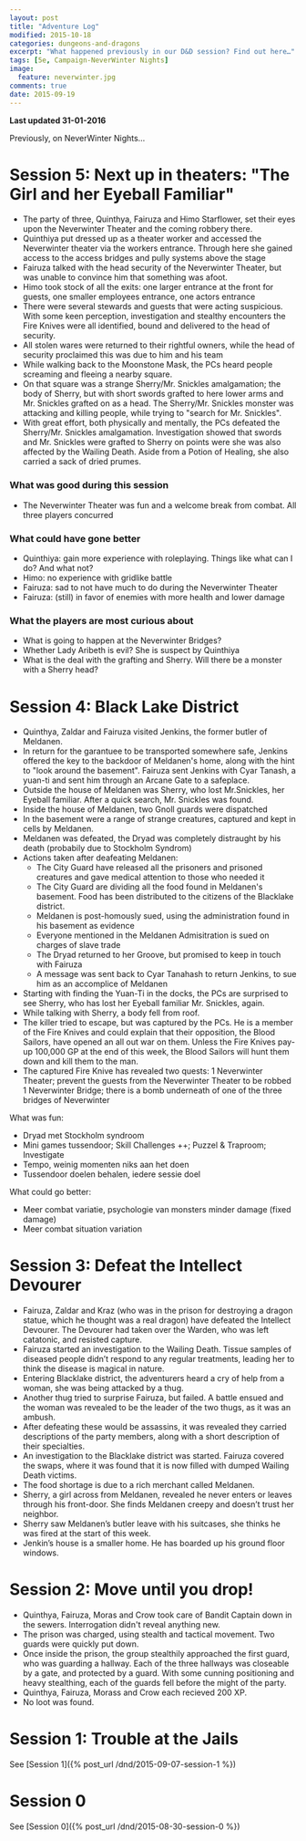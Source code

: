```yaml
---
layout: post
title: "Adventure Log"
modified: 2015-10-18
categories: dungeons-and-dragons
excerpt: "What happened previously in our D&D session? Find out here…"
tags: [5e, Campaign-NeverWinter Nights]
image:
  feature: neverwinter.jpg
comments: true
date: 2015-09-19
---
```


**Last updated 31-01-2016**

Previously, on NeverWinter Nights…

# Session 5: Next up in theaters: "The Girl and her Eyeball Familiar"

- The party of three, Quinthya, Fairuza and Himo Starflower, set their eyes upon the Neverwinter Theater and the coming robbery there.
- Quinthiya put dressed up as a theater worker and accessed the Neverwinter theater via the workers entrance. Through here she gained access to the access bridges and pully systems above the stage
- Fairuza talked with the head security of the Neverwinter Theater, but was unable to convince him that something was afoot.
- Himo took stock of all the exits: one larger entrance at the front for guests, one smaller employees entrance, one actors entrance
- There were several stewards and guests that were acting suspicious. With some keen perception, investigation and stealthy encounters the Fire Knives were all identified, bound and delivered to the head of security.
- All stolen wares were returned to their rightful owners, while the head of security proclaimed this was due to him and his team
- While walking back to the Moonstone Mask, the PCs heard people screaming and fleeing a nearby square.
- On that square was a strange Sherry/Mr. Snickles amalgamation; the body of Sherry, but with short swords grafted to here lower arms and Mr. Snickles grafted on as a head. The Sherry/Mr. Snickles monster was attacking and killing people, while trying to "search for Mr. Snickles".
- With great effort, both physically and mentally, the PCs defeated the Sherry/Mr. Snickles amalgamation. Investigation showed that swords and Mr. Snickles were grafted to Sherry on points were she was also affected by the Wailing Death. Aside from a Potion of Healing, she also carried a sack of dried prumes.

### What was good during this session

- The Neverwinter Theater was fun and a welcome break from combat. All three players concurred

### What could have gone better

- Quinthiya: gain more experience with roleplaying. Things like what can I do? And what not?
- Himo: no experience with gridlike battle
- Fairuza: sad to not have much to do during the Neverwinter Theater
- Fairuza: (still) in favor of enemies with more health and lower damage

### What the players are most curious about

- What is going to happen at the Neverwinter Bridges?
- Whether Lady Aribeth is evil? She is suspect by Quinthiya
- What is the deal with the grafting and Sherry. Will there be a monster with a Sherry head?

# Session 4: Black Lake District

- Quinthya, Zaldar and Fairuza visited Jenkins, the former butler of Meldanen.
- In return for the garantuee to be transported somewhere safe, Jenkins offered the key to the backdoor of Meldanen's home, along with the hint to "look around the basement". Fairuza sent Jenkins with Cyar Tanash, a yuan-ti and sent him through an Arcane Gate to a safeplace.
- Outside the house of Meldanen was Sherry, who lost Mr.Snickles, her Eyeball familiar. After a quick search, Mr. Snickles was found.
- Inside the house of Meldanen, two Gnoll guards were dispatched
- In the basement were a range of strange creatures, captured and kept in cells by Meldanen.
- Meldanen was defeated, the Dryad was completely distraught by his death (probabily due to Stockholm Syndrom)
- Actions taken after deafeating Meldanen:
    - The City Guard have released all the prisoners and prisoned creatures and gave  medical attention to those who needed it
    - The City Guard are dividing all the food found in Meldanen's basement. Food has been distributed to the citizens of the Blacklake district.
    - Meldanen is post-homously sued, using the administration found in his basement as evidence
    - Everyone mentioned in the Meldanen Admisitration is sued on charges of slave trade
    - The Dryad returned to her Groove, but promised to keep in touch with Fairuza
    - A message was sent back to Cyar Tanahash to return Jenkins, to sue him as an accomplice of Meldanen
- Starting with finding the Yuan-Ti in the docks, the PCs are surprised to see Sherry, who has lost her Eyeball familiar Mr. Snickles, again.
- While talking with Sherry, a body fell from roof.
- The killer tried to escape, but was captured by the PCs. He is a member of the Fire Knives and could explain that their opposition, the Blood Sailors, have opened an all out war on them. Unless the Fire Knives pay-up 100,000 GP at the end of this week, the Blood Sailors will hunt them down and kill them to the man.
- The captured Fire Knive has revealed two quests:
    1 Neverwinter Theater; prevent the guests from the Neverwinter Theater to be robbed
    1 Neverwinter Bridge; there is a bomb underneath of one of the three bridges of Neverwinter

What was fun:
- Dryad met Stockholm syndroom
- Mini games tussendoor; Skill Challenges ++; Puzzel & Traproom; Investigate
- Tempo, weinig momenten niks aan het doen
- Tussendoor doelen behalen, iedere sessie doel

What could go better:
- Meer combat variatie, psychologie van monsters minder damage (fixed damage)
- Meer combat situation variation

# Session 3: Defeat the Intellect Devourer

- Fairuza, Zaldar and Kraz (who was in the prison for destroying a dragon statue, which he thought was a real dragon) have defeated the Intellect Devourer. The Devourer had taken over the Warden, who was left catatonic, and resisted capture.
- Fairuza started an investigation to the Wailing Death. Tissue samples of diseased people didn’t respond to any regular treatments, leading her to think the disease is magical in nature.
- Entering Blacklake district, the adventurers heard a cry of help from a woman, she was being attacked by a thug.
- Another thug tried to surprise Fairuza, but failed. A battle ensued and the woman was revealed to be the leader of the two thugs, as it was an ambush.
- After defeating these would be assassins, it was revealed they carried descriptions of the party members, along with a short description of their specialties.
- An investigation to the Blacklake district was started. Fairuza covered the swaps, where it was found that it is now filled with dumped Wailing Death victims.
- The food shortage is due to a rich merchant called Meldanen.
- Sherry, a girl across from Meldanen, revealed he never enters or leaves through his front-door. She finds Meldanen creepy and doesn’t trust her neighbor.
- Sherry saw Meldanen’s butler leave with his suitcases, she thinks he was fired at the start of this week.
- Jenkin’s house is a smaller home. He has boarded up his ground floor windows.

# Session 2: Move until you drop!
- Quinthya, Fairuza, Moras and Crow took care of Bandit Captain down in the sewers. Interrogation didn't reveal anything new.
- The prison was charged, using stealth and tactical movement. Two guards were quickly put down.
- Once inside the prison, the group stealthily approached the first guard, who was guarding a hallway. Each of the three hallways was closeable by a gate, and protected by a guard. With some cunning positioning and heavy stealthing, each of the guards fell before the might of the party.
- Quinthya, Fairuza, Morass and Crow each recieved 200 XP.
- No loot was found.

# Session 1: Trouble at the Jails

See [Session 1]({% post_url /dnd/2015-09-07-session-1 %})

# Session 0

See [Session 0]({% post_url /dnd/2015-08-30-session-0 %})